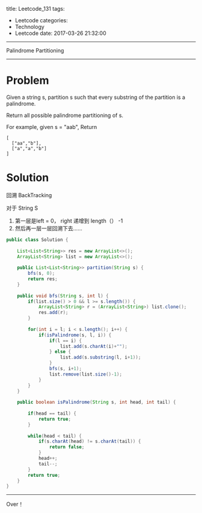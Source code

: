 title: Leetcode_131
tags:
  - Leetcode
categories:
  - Technology
  - Leetcode
date: 2017-03-26 21:32:00
---
Palindrome Partitioning
<!-- more -->

***

# Problem
Given a string s, partition s such that every substring of the partition is a palindrome.

Return all possible palindrome partitioning of s.

For example, given s = "aab",
Return

```
[
  ["aa","b"],
  ["a","a","b"]
]
```


# Solution 
回溯
BackTracking

对于 String S 
1. 第一层是left = 0， right 递增到 length（） -1
2. 然后再一层一层回溯下去……


``` java
public class Solution {
    
    List<List<String>> res = new ArrayList<>();
    ArrayList<String> list = new ArrayList<>();
    
    public List<List<String>> partition(String s) {
        bfs(s, 0);
        return res;
    }
    
    public void bfs(String s, int l) {
        if(list.size() > 0 && l >= s.length()) {
            ArrayList<String> r = (ArrayList<String>) list.clone();
            res.add(r);
        }
        
        for(int i = l; i < s.length(); i++) {
            if(isPalindrome(s, l, i)) {
                if(l == i) {
                    list.add(s.charAt(i)+"");
                } else {
                    list.add(s.substring(l, i+1));
                }
                bfs(s, i+1);
                list.remove(list.size()-1);
            }
        }
    }
    
    public boolean isPalindrome(String s, int head, int tail) {
        
        if(head == tail) {
            return true;
        }
        
        while(head < tail) {
            if(s.charAt(head) != s.charAt(tail)) {
                return false;
            } 
            head++;
            tail--;
        }
        return true;
    }
}
```

*** 

Over！










































